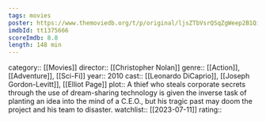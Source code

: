 ```yaml
---
tags: movies
poster: https://www.themoviedb.org/t/p/original/ljsZTbVsrQSqZgWeep2B1QiDKuh.jpg
imdbId: tt1375666
scoreImdb: 8.8
length: 148 min
---
```


category:: [[Movies]]
director:: [[Christopher Nolan]]
genre:: [[Action]], [[Adventure]], [[Sci-Fi]]
year:: 2010
cast:: [[Leonardo DiCaprio]], [[Joseph Gordon-Levitt]], [[Elliot Page]]
plot:: A thief who steals corporate secrets through the use of dream-sharing technology is given the inverse task of planting an idea into the mind of a C.E.O., but his tragic past may doom the project and his team to disaster.
watchlist:: [[2023-07-11]]
rating::
